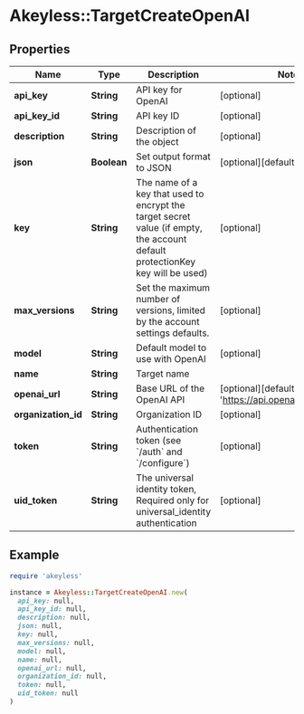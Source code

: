 # Akeyless::TargetCreateOpenAI

## Properties

| Name | Type | Description | Notes |
| ---- | ---- | ----------- | ----- |
| **api_key** | **String** | API key for OpenAI | [optional] |
| **api_key_id** | **String** | API key ID | [optional] |
| **description** | **String** | Description of the object | [optional] |
| **json** | **Boolean** | Set output format to JSON | [optional][default to false] |
| **key** | **String** | The name of a key that used to encrypt the target secret value (if empty, the account default protectionKey key will be used) | [optional] |
| **max_versions** | **String** | Set the maximum number of versions, limited by the account settings defaults. | [optional] |
| **model** | **String** | Default model to use with OpenAI | [optional] |
| **name** | **String** | Target name |  |
| **openai_url** | **String** | Base URL of the OpenAI API | [optional][default to &#39;https://api.openai.com/v1&#39;] |
| **organization_id** | **String** | Organization ID | [optional] |
| **token** | **String** | Authentication token (see &#x60;/auth&#x60; and &#x60;/configure&#x60;) | [optional] |
| **uid_token** | **String** | The universal identity token, Required only for universal_identity authentication | [optional] |

## Example

```ruby
require 'akeyless'

instance = Akeyless::TargetCreateOpenAI.new(
  api_key: null,
  api_key_id: null,
  description: null,
  json: null,
  key: null,
  max_versions: null,
  model: null,
  name: null,
  openai_url: null,
  organization_id: null,
  token: null,
  uid_token: null
)
```

